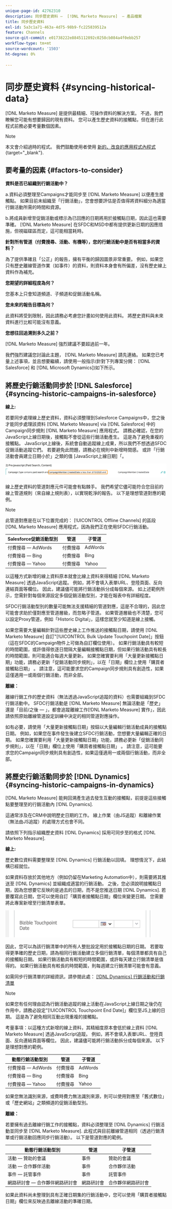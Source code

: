 ```yaml
---
unique-page-id: 42762310
description: 同步歷史資料 —  [!DNL Marketo Measure]  — 產品檔案
title: 同步歷史資料
exl-id: 5a3c1a71-463a-4d75-98b9-fc225839512a
feature: Channels
source-git-commit: e01738222e8845112892c0258cb084a4f0ebb257
workflow-type: tm+mt
source-wordcount: '1503'
ht-degree: 0%

---
```


# 同步歷史資料 {#syncing-historical-data}

[!DNL Marketo Measure] 是提供最精細、可操作資料的解決方案。 不過，我們瞭解您可能有想要歸因的現有資料。 您可以產生歷史資料的接觸點，但在進行此程式前務必要考量數個因素。

>[!NOTE]
>
>本文會介紹過時的程式。 我們鼓勵使用者使用 [新的、改良的應用程式內程式](/help/channel-tracking-and-setup/offline-channels/custom-campaign-sync.md){target="_blank"}.

## 要考量的因素 {#factors-to-consider}

**資料是否已組織到行銷活動中？**

a.資料必須整理至Campaigns才能同步至 [!DNL Marketo Measure] 以便產生接觸點。 如果目前未組織至「行銷活動」，您會想要評估是否值得將資料細分為適當行銷活動所需的時間和資源。

b.將成員新增至促銷活動或標示為已回應的日期將用於接觸點日期，因此這也需要準確。 [!DNL Marketo Measure] 在SFDC和MSD中都有提供更新日期的因應措施，但視磁碟區而定，這可能相當耗時。

**針對所有管道（付費搜尋、活動、有機等），您的行銷活動中是否有相當多的資料？**

為了提供準確且「公正」的報告，擁有平衡的歸因圖景非常重要。 例如，如果您只有歷史離線管道作業（如事件）的資料，則資料本身會有所偏差，沒有歷史線上資料作為補充。

**您期望的詳細程度為何？**

您基本上只會知道頻道、子頻道和促銷活動名稱。

**您未來的報告目標為何？**

此資料將受到限制，因此請務必考慮您計畫如何使用此資料。 將歷史資料與未來資料進行比較可能沒有意義。

**您想往回追溯到多久之前？**

[!DNL Marketo Measure] 強烈建議不要超過前一年。

我們強烈建議您討論此主題， [!DNL Marketo Measure] 請先連絡。 如果您已考量上述事項，並且想要繼續，請使用一般指示(針對下列專案分開： [!DNL Salesforce] 和 [!DNL Microsoft Dynamics])如下所示。

## 將歷史行銷活動同步於 [!DNL Salesforce] {#syncing-historic-campaigns-in-salesforce}

**線上:**

若要同步處理線上歷史資料，資料必須整理到Salesforce Campaigns中，您之後才能同步處理該資料 [!DNL Marketo Measure] via [!DNL Salesforce] 中的Campaign同步規則 [!DNL Marketo Measure] 應用程式。 請務必確認，在您的JavaScript上線日期後，接觸點不會從這些行銷活動產生。 這是為了避免重複的接觸點。 JavaScript上線後，系統會自動追蹤線上成果，所以我們不想透過SFDC促銷活動追蹤它們。 若要避免此問題，請務必在規則中新增時間感。 或許「行銷活動會員建立日期小於」之類的值 [JavaScript上線日期]「。

![](assets/syncing-historical-data-1.png)

線上歷史資料的管道對應元件可能會有點棘手。 我們希望它儘可能符合您目前的線上管道規則（來自線上規則表），以實現乾淨的報告。 以下是理想管道對應的範例。

>[!NOTE]
>
>此管道對應是在以下位置完成的： [!UICONTROL Offline Channels] 的區段 [!DNL Marketo Measure] 應用程式，因為我們正在使用SFDC行銷活動。

| Salesforce促銷活動型別 | 管道 | 子管道 |
|---|---|---|
| 付費搜尋 — AdWords | 付費搜尋 | AdWords |
| 付費搜尋 — Bing | 付費搜尋 | Bing |
| 付費搜尋 — Yahoo | 付費搜尋 | Yahoo |

以這種方式新增的線上資料原本就會比線上資料來得精細 [!DNL Marketo Measure] 透過JavaScript追蹤。 例如，將不會填入表單URL、登陸頁面、反向連結頁面等欄位。 因此，建議儘可能將行銷活動拆分成每個來源。 如上述範例所示，您需針對每個來源設定多個促銷活動型別，才能在報表中有詳細程度。

SFDC行銷活動型別的數量可能無法支援精細的管道對應，這是不合理的，因此您可能會求助於僅對應至管道層級，而忽略子管道。 如果管道層級也不清楚，您可以設定Proxy管道，例如「Historic Digital」，這樣您就至少知道是線上接觸。

如果您需要大量編輯針對這些歷史線上工作推送的接觸點日期，請使用 [!DNL Marketo Measure] 自訂&quot;[!UICONTROL Bulk Update Touchpoint Date]」按鈕（這在SFDC的Campaign物件上可做為自訂欄位使用）。 如果行銷活動具有較短的時間範圍，或許值得依逐日間隔大量編輯接觸點日期，但如果行銷活動具有較長的時間範圍，則可能適合每週大量更新。 如果您確實要利用「大量更新接觸點日期」功能，請務必更新「促銷活動同步規則」，以在「日期」欄位上使用「購買者接觸點日期」 。 請注意，這可能要求您的Campaign同步規則具有創造性，如果這僅適用一或兩個行銷活動，而非全部。

**離線：**

離線行銷工作的歷史資料（無法透過JavaScript追蹤的資料）也需要組織到SFDC行銷活動中。 SFDC行銷活動是 [!DNL Marketo Measure] 無論活動是「歷史」還是「目前/之後 — 」，都會追蹤離線工作[!DNL Marketo Measure] 實作」，因此請依照原始離線管道設定訓練中決定的相同管道對應操作。

如有必要，請使用「大量更新接觸點日期」按鈕以大量編輯行銷活動成員的接觸點日期。 例如，如果您在事件發生後建立SFDC行銷活動，您想要大量編輯正確的日期。 如果您確實要利用「大量更新接觸點日期」功能，請務必更新「促銷活動同步規則」，以在「日期」欄位上使用「購買者接觸點日期」 。 請注意，這可能要求您的Campaign同步規則具有創造性，如果這僅適用一或兩個行銷活動，而非全部。

## 將歷史行銷活動同步於 [!DNL Dynamics] {#syncing-historic-campaigns-in-dynamics}

[!DNL Marketo Measure] 能夠回溯產生過去發生互動的接觸點，前提是這些接觸點要整理至的行銷活動內 [!DNL Dynamics].

這通常涉及在CRM中說明歷史日期的工作。 線上作業（由JS追蹤）和離線作業（無法由JS追蹤）的處理方式也會不同。

請依照下列指示組織歷史資料 [!DNL Dynamics] 採用可同步至的格式 [!DNL Marketo Measure].

**線上:**

歷史數位資料需要整理至 [!DNL Dynamics] 行銷活動以回填。 理想情況下，此結構已經就位。

如果資料存放於其他地方（例如仍留在Marketing Automation中），則需要將其推送至 [!DNL Dynamics] 並組織成適當的行銷活動。 之後，您必須說明接觸點日期，因為您想要它反映的是過去的日期，而不是您推送日期 [!DNL Dynamics]. 若要覆寫此日期，您可以使用自訂「購買者接觸點日期」欄位來變更日期。 您需要將此專案新增至行銷清單表單。

![](assets/syncing-historical-data-2.png)

因此，您可以為該行銷清單中的所有人整批設定用於接觸點日期的日期。 若要取得更準確的歷史日期，請為相同行銷活動建立多個行銷清單，每個清單都具有自己的接觸點日期。 如果行銷活動具有較短的時間範圍，或許每天建立行銷清單是值得的。 如果行銷活動具有較長的時間範圍，則每週建立行銷清單可能會有意義。

如需同步行銷清單的詳細資訊，請參閱此處： [[!DNL Dynamics] 行銷活動和行銷清單](/help/channel-tracking-and-setup/offline-channels/deprecated-processes/dynamics-campaigns-and-marketing-lists.md)

>[!NOTE]
>
>如果您有任何理由認為行銷活動追蹤的線上活動在JavaScript上線日期之後仍在作用中，請務必設定&quot;[!UICONTROL Touchpoint End Date]」欄位至JS上線的日期。 這是為了避免相同互動出現重複的接觸點。

考量事項：以這種方式新增的線上資料，其精細度原本會低於線上資料 [!DNL Marketo Measure] 透過JavaScript追蹤。 例如，將不會填入表單URL、登陸頁面、反向連結頁面等欄位。 因此，建議儘可能將行銷活動拆分成每個來源。 以下是理想對應的範例。

| 動態行銷活動型別 | 管道 | 子管道 |
|---|---|---|
| 付費搜尋 — AdWords | 付費搜尋 | AdWords |
| 付費搜尋 — Bing | 付費搜尋 | Bing |
| 付費搜尋 — Yahoo | 付費搜尋 | Yahoo |

如果您無法識別來源，或費時費力無法識別來源，則可以使用對應至「舊式數位」或「歷史網站」之類頻道的促銷活動型別。

**離線：**

若要擁有過去離線行銷工作的接觸點，資料必須整理至 [!DNL Dynamics] 行銷活動並同步至 [!DNL Marketo Measure]. 此程式與目前離線管道相同（透過行銷清單或行銷活動回應同步行銷活動）。 以下是管道對應的範例。

| 動態行銷活動型別 | 管道 | 子管道 |
|---|---|---|
| 活動 — 贊助的會議 | 事件 | 贊助的會議 |
| 活動 — 合作夥伴活動 | 事件 | 合作夥伴活動 |
| 事件 — 託管事件 | 事件 | 託管事件 |
| 網路研討會 — 合作夥伴網路研討會 | 網路研討會 | 合作夥伴網路研討會 |

如果此資料尚未整理到具有正確日期集的行銷活動中，您可以使用「購買者接觸點日期」欄位來反映過去離線活動的準確日期。

